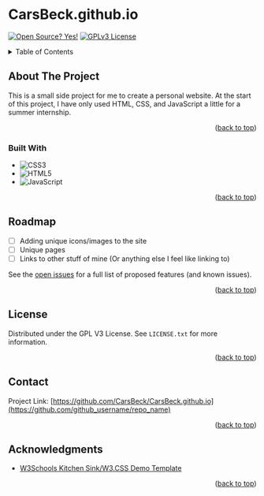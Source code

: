 <a id="readme-top"></a>
# CarsBeck.github.io 

[![Open Source? Yes!](https://badgen.net/badge/Open%20Source%20%3F/Yes%21/blue?icon=github)](https://github.com/Naereen/badges/) [![GPLv3 License](https://img.shields.io/badge/License-GPL%20v3-yellow.svg)](https://opensource.org/licenses/)

<!-- TABLE OF CONTENTS -->
<details>
  <summary>Table of Contents</summary>
  <ol>
    <li>
      <a href="#about-the-project">About The Project</a>
      <ul>
        <li><a href="#built-with">Built With</a></li>
      </ul>
    </li>
    <li><a href="#roadmap">Roadmap</a></li>
    <li><a href="#license">License</a></li>
    <li><a href="#acknowledgments">Acknowledgments</a></li>
  </ol>
</details>

<!-- ABOUT THE PROJECT -->
## About The Project

This is a small side project for me to create a personal website. At the start of this project, I have only used HTML, CSS, and JavaScript a little for a summer internship.

<p align="right">(<a href="#readme-top">back to top</a>)</p>

### Built With

* ![CSS3](https://img.shields.io/badge/css3-%231572B6.svg?style=for-the-badge&logo=css3&logoColor=white)
* ![HTML5](https://img.shields.io/badge/html5-%23E34F26.svg?style=for-the-badge&logo=html5&logoColor=white) 
* ![JavaScript](https://img.shields.io/badge/javascript-%23323330.svg?style=for-the-badge&logo=javascript&logoColor=%23F7DF1E)

<p align="right">(<a href="#readme-top">back to top</a>)</p>

<!-- ROADMAP -->
## Roadmap

- [ ] Adding unique icons/images to the site
- [ ] Unique pages
- [ ] Links to other stuff of mine (Or anything else I feel like linking to)

See the [open issues](https://github.com/CarsBeck/CarsBeck.github.io/issues) for a full list of proposed features (and known issues).

<p align="right">(<a href="#readme-top">back to top</a>)</p>

<!-- LICENSE -->
## License

Distributed under the GPL V3 License. See `LICENSE.txt` for more information.

<p align="right">(<a href="#readme-top">back to top</a>)</p>

<!-- CONTACT -->
## Contact

Project Link: [https://github.com/CarsBeck/CarsBeck.github.io](https://github.com/github_username/repo_name)

<p align="right">(<a href="#readme-top">back to top</a>)</p>

<!-- ACKNOWLEDGMENTS -->
## Acknowledgments

* [W3Schools Kitchen Sink/W3.CSS Demo Template](https://www.w3schools.com/w3css/tryit.asp?filename=tryw3css_templates_black&stacked=h)

<p align="right">(<a href="#readme-top">back to top</a>)</p>